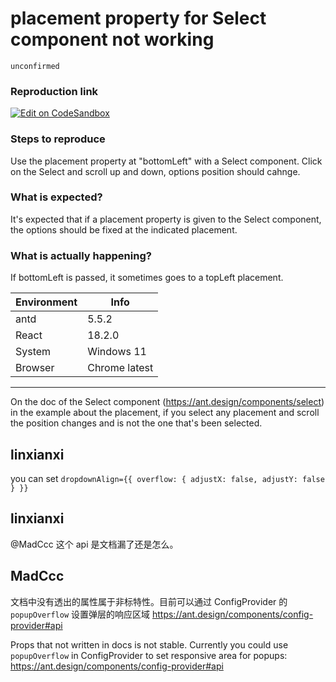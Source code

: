 # placement property for Select component not working

`unconfirmed`

### Reproduction link

[![Edit on CodeSandbox](https://codesandbox.io/static/img/play-codesandbox.svg)](https://codesandbox.io/s/clever-mclean-s9huus?file=/src/App.js)

### Steps to reproduce

Use the placement property at "bottomLeft" with a Select component. Click on the Select and scroll up and down, options position should cahnge.

### What is expected?

It's expected that if a placement property is given to the Select component, the options should be fixed at the indicated placement.

### What is actually happening?

If bottomLeft is passed, it sometimes goes to a topLeft placement.

| Environment | Info          |
| ----------- | ------------- |
| antd        | 5.5.2         |
| React       | 18.2.0        |
| System      | Windows 11    |
| Browser     | Chrome latest |

---

On the doc of the Select component (https://ant.design/components/select) in the example about the placement, if you select any placement and scroll the position changes and is not the one that's been selected.

<!-- generated by ant-design-issue-helper. DO NOT REMOVE -->

## linxianxi

you can set `dropdownAlign={{ overflow: { adjustX: false, adjustY: false } }}`

## linxianxi

@MadCcc 这个 api 是文档漏了还是怎么。

## MadCcc

文档中没有透出的属性属于非标特性。目前可以通过 ConfigProvider 的 `popupOverflow` 设置弹层的响应区域 https://ant.design/components/config-provider#api

Props that not written in docs is not stable. Currently you could use `popupOverflow` in ConfigProvider to set responsive area for popups: https://ant.design/components/config-provider#api
